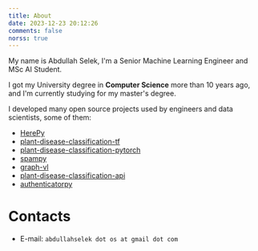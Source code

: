 ```yaml
---
title: About
date: 2023-12-23 20:12:26
comments: false
norss: true
---
```


My name is Abdullah Selek, I'm a Senior Machine Learning Engineer and MSc AI Student.

I got my University degree in **Computer Science** more than 10 years ago, and I'm currently studying for my master's degree.

I developed many open source projects used by engineers and data scientists, some of them:

- [HerePy](https://github.com/abdullahselek/HerePy)
- [plant-disease-classification-tf](https://github.com/abdullahselek/plant-disease-classification-tf)
- [plant-disease-classification-pytorch](https://github.com/abdullahselek/plant-disease-classification-pytorch)
- [spampy](https://github.com/abdullahselek/spampy)
- [graph-vl](https://github.com/verifid/graph-vl)
- [plant-disease-classification-api](https://github.com/abdullahselek/plant-disease-classification-api)
- [authenticatorpy](https://github.com/abdullahselek/authenticatorpy)

# Contacts

- E-mail: `abdullahselek dot os at gmail dot com`
